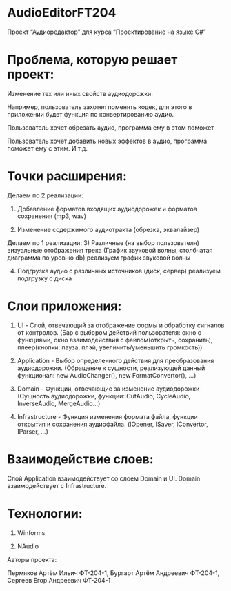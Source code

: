 # AudioEditorFT204

Проект “Аудиоредактор” для курса “Проектирование на языке C#”

# Проблема, которую решает проект: 

Изменение тех или иных свойств аудиодорожки:

Например, пользователь захотел поменять кодек, для этого в приложении будет функция по конвертированию аудио.

Пользователь хочет обрезать аудио, программа ему в этом поможет

Пользователь хочет добавить новых эффектов в аудио, программа поможет ему с этим. И т.д.

# Точки расширения:
Делаем по 2 реализации:
1) Добавление форматов входящих аудиодорожек и форматов сохранения (mp3, wav)

2) Изменение содержимого аудиотракта (обрезка, эквалайзер)

Делаем по 1 реализации:
3) Различные (на выбор пользователя) визуальные отображения трека (График звуковой волны, столбчатая диаграмма по уровню db)
  реализуем график звуковой волны

4) Подгрузка аудио с различных источников (диск, сервер)
  реализуем подгрузку с диска

# Слои приложения:

1) UI - Слой, отвечающий за отображение формы и обработку сигналов от контролов. (Бар с выбором действий пользователя: окно с функциями, окно взаимодействия с файлом(открыть, сохранить), плеер(кнопки: пауза, плэй, увеличить/уменьшить громкость))

2) Application - Выбор определенного действия для преобразования аудиодорожки. (Обращение к сущности, реализующей данный функционал: new AudioChanger(), new FormatConvertor(), ...)

3) Domain - Функции, отвечающие за изменение аудиодорожки (Сущность аудиодорожки, функции: CutAudio, CycleAudio, InverseAudio, MergeAudio...)

4) Infrastructure - Функция изменения формата файла, функции открытия и сохранения аудиофайла. (IOpener, ISaver, IConvertor, IParser, ...)

# Взаимодействие слоев:

Слой Application взаимодействует со слоем Domain и UI. Domain взаимодействует с Infrastructure.

# Технологии:

1) Winforms

2) NAudio

Авторы проекта:

Пермяков Артём Ильич ФТ-204-1, Бургарт Артём Андреевич ФТ-204-1, Сергеев Егор Андреевич ФТ-204-1
